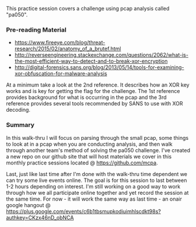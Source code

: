 This practice session covers a challenge using pcap analysis called "pa050".

### Pre-reading Material
* https://www.fireeye.com/blog/threat-research/2015/02/anatomy_of_a_brutef.html
* http://reverseengineering.stackexchange.com/questions/2062/what-is-the-most-efficient-way-to-detect-and-to-break-xor-encryption
* http://digital-forensics.sans.org/blog/2013/05/14/tools-for-examining-xor-obfuscation-for-malware-analysis

At a minimum take a look at the 2nd reference. It describes how an XOR key works and is key for getting the flag for the 
challenge. The 1st reference provides background for what is occurring in the pcap and the 3rd reference provides several
tools recommended by SANS to use with XOR decoding.

### Summary  
In this walk-thru I will focus on parsing through the small pcap, some things to look at in a pcap when you are conducting 
analysis, and then walk through another team's method of solving the pa050 challenge. I've created a new repo on our github 
site that will host materials we cover in this monthly practice sessions located @ https://github.com/mcpa. 

Last, just like last time after I'm done with the walk-thru time dependent we can try some live events online. The goal is 
for this session to last between 1-2 hours depending on interest. I'm still working on a good way to work through how we 
all participate online together and yet record the session at the same time. For now - it will work the same way as last 
time - an onair google hangout @ https://plus.google.com/events/c6b1tbsmupkodiuimhlscdkt98s?authkey=CKzx46nD_obNCA
